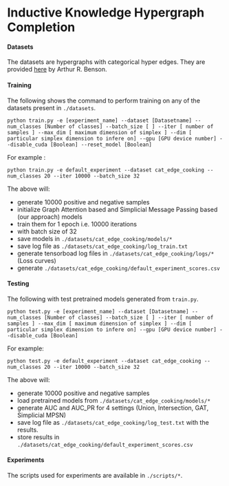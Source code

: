 # Inductive Knowledge Hypergraph Completion

#### Datasets

The datasets are hypergraphs with categorical hyper edges. They are provided [here](https://www.cs.cornell.edu/~arb/data/) by Arthur R. Benson.

#### Training

The following shows the command to perform training on any of the datasets present in `./datasets`.

```
python train.py -e [experiment_name] --dataset [Datasetname] --num_classes [Number of classes] --batch_size [ ] --iter [ number of samples ] --max_dim [ maximum dimension of simplex ] --dim [ particular simplex dimension to infere on] --gpu [GPU device number] --disable_cuda [Boolean] --reset_model [Boolean]
```

For example :

```
python train.py -e default_experiment --dataset cat_edge_cooking --num_classes 20 --iter 10000 --batch_size 32
```

The above will:

* generate 10000 positive and negative samples
* initialize Graph Attention based and Simplicial Message Passing based (our approach) models
* train them for 1 epoch i.e. 10000 iterations
* with batch size of 32
* save models in `./datasets/cat_edge_cooking/models/*`
* save log file as `./datasets/cat_edge_cooking/log_train.txt`
* generate tensorboad log files in `./datasets/cat_edge_cooking/logs/*` (Loss curves)
* generate `./datasets/cat_edge_cooking/default_experiment_scores.csv`

#### Testing

The following with test pretrained models generated from `train.py`.

```
python test.py -e [experiment_name] --dataset [Datasetname] --num_classes [Number of classes] --batch_size [ ] --iter [ number of samples ] --max_dim [ maximum dimension of simplex ] --dim [ particular simplex dimension to infere on] --gpu [GPU device number] --disable_cuda [Boolean]
```

For example:

```
python test.py -e default_experiment --dataset cat_edge_cooking --num_classes 20 --iter 10000 --batch_size 32
```

The above will:

* generate 10000 positive and negative samples
* load pretrained models from `./datasets/cat_edge_cooking/models/*`
* generate AUC and AUC_PR for 4 settings (Union, Intersection, GAT, Simplicial MPSN)
* save log file as `./datasets/cat_edge_cooking/log_test.txt` with the results.
* store results in `./datasets/cat_edge_cooking/default_experiment_scores.csv`

#### Experiments

The scripts used for experiments are available in `./scripts/*`.

